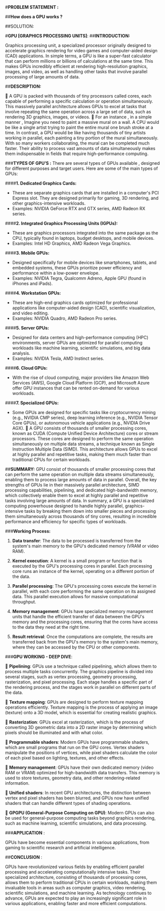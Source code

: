 #**PROBLEM STATEMENT :**

##**How does a GPU works ?**

##SOLUTION:

#**GPU [GRAPHICS PROCESSING UNITS]**:
##**INTRODUCTION:**

Graphics processing unit, a specialized processor originally designed to accelerate graphics rendering for video games and computer-aided design (CAD) applications. In simple terms, a GPU is like a super-fast calculator that can perform millions or billions of calculations at the same time. This makes GPUs incredibly efficient at rendering high-resolution graphics, images, and video, as well as handling other tasks that involve parallel processing of large amounts of data.

##**DESCRIPTION:**

     A GPU is packed with thousands of tiny processors called cores, each capable of performing a specific calculation or operation simultaneously. This massively parallel architecture allows GPUs to excel at tasks that involve
repeating the same operation across a large set of data, such as rendering 3D graphics, images, or videos.
     For an instance , in a simple manner , 
Imagine you need to paint a massive mural on a wall. A CPU would be like a single artist trying to paint the entire mural one brush stroke at a time. In contrast, a GPU would be like having thousands of tiny artists working in parallel, each painting a tiny portion of the mural simultaneously. With so many workers collaborating, the mural can be completed much faster.
Their ability to process vast amounts of data simultaneously makes them indispensable in fields that require high-performance computing.

###**TYPES OF GPU’S :**
There are several types of GPUs available , designed for different purposes and target users. Here are some of the main types of GPUs:

####**1. Dedicated Graphics Cards:**
   - These are separate graphics cards that are installed in a computer's PCI Express slot. They are designed primarily for gaming, 3D rendering, and other graphics-intensive workloads.
   - Examples: NVIDIA GeForce RTX and GTX series, AMD Radeon RX series.

####**2. Integrated Graphics Processing Units (IGPUs):**
   - These are graphics processors integrated into the same package as the CPU, typically found in laptops, budget desktops, and mobile devices.
   - Examples: Intel HD Graphics, AMD Radeon Vega Graphics.

####**3. Mobile GPUs:**
   - Designed specifically for mobile devices like smartphones, tablets, and embedded systems, these GPUs prioritize power efficiency and performance within a low-power envelope.
   - Examples: NVIDIA Tegra, Qualcomm Adreno, Apple GPU (found in iPhones and iPads).

####**4. Workstation GPUs:**
   - These are high-end graphics cards optimized for professional applications like computer-aided design (CAD), scientific visualization, and video editing.
   - Examples: NVIDIA Quadro, AMD Radeon Pro series.

####**5. Server GPUs:**
   - Designed for data centers and high-performance computing (HPC) environments, server GPUs are optimized for parallel computing workloads like machine learning, scientific simulations, and big data analysis.
   - Examples: NVIDIA Tesla, AMD Instinct series.

####**6. Cloud GPUs:**
   - With the rise of cloud computing, major providers like Amazon Web Services (AWS), Google Cloud Platform (GCP), and Microsoft Azure offer GPU instances that can be rented on-demand for various workloads.

####**7. Specialized GPUs:**
   - Some GPUs are designed for specific tasks like cryptocurrency mining (e.g., NVIDIA CMP series), deep learning inference (e.g., NVIDIA Tensor Core GPUs), or autonomous vehicle applications (e.g., NVIDIA Drive AGX).
  A GPU consists of thousands of smaller processing cores, known as CUDA (Compute Unified Device Architecture) cores or stream processors. These cores are designed to perform the    same operation simultaneously on multiple data streams, a technique known as Single Instruction Multiple Data (SIMD). This architecture allows GPUs to excel at highly parallel and repetitive tasks, making them much faster than traditional CPUs for certain workloads.

##**SUMMARY:**
          GPU consist of thousands of smaller processing cores that can perform the same operation on multiple data streams simultaneously, enabling them to process large amounts of data in parallel. Overall, the key strengths of GPUs lie in their massively parallel architecture, SIMD processing capabilities, pipelining, and dedicated high-bandwidth memory, which collectively enable them to excel at highly parallel and repetitive tasks involving large amounts of data.
          In summary, a GPU is a specialized computing powerhouse designed to handle highly parallel, graphics-intensive tasks by breaking them down into smaller pieces and processing them simultaneously across thousands of tiny cores, resulting in incredible performance and efficiency for specific types of workloads.

###**Working Process:**

1. **Data transfer**: The data to be processed is transferred from the system's main memory to the GPU's dedicated memory (VRAM or video RAM).

2. **Kernel execution**: A kernel is a small program or function that is executed by the GPU's processing cores in parallel. Each processing core runs an instance of the kernel, operating on a different portion of the data.

3. **Parallel processing**: The GPU's processing cores execute the kernel in parallel, with each core performing the same operation on its assigned data. This parallel execution allows for massive computational throughput.

4. **Memory management**: GPUs have specialized memory management units that handle the efficient transfer of data between the GPU's memory and the processing cores, ensuring that the cores have access to the data they need at the right time.

5. **Result retrieval**: Once the computations are complete, the results are transferred back from the GPU's memory to the system's main memory, where they can be accessed by the CPU or other components.

###**GPU WORKING - DEEP DIVE**:

  **Pipelining**: GPUs use a technique called pipelining, which allows them to process multiple tasks concurrently. The graphics pipeline is divided into several stages, such as vertex processing, geometry processing, rasterization, and pixel processing. Each stage handles a specific part of the rendering process, and the stages work in parallel on different parts of the data.
 
 **Texture mapping**: GPUs are designed to perform texture mapping operations efficiently. Texture mapping is the process of applying an image (texture) onto a 3D model, which is essential for creating realistic graphics.

 **Rasterization**: GPUs excel at rasterization, which is the process of converting 3D geometric data into a 2D raster image by determining which pixels should be illuminated and with what color.

 **Programmable shaders**: Modern GPUs have programmable shaders, which are small programs that run on the GPU cores. Vertex shaders manipulate the positions of vertices, while pixel shaders calculate the color of each pixel based on lighting, textures, and other effects.

 **Memory management**: GPUs have their own dedicated memory (video RAM or VRAM) optimized for high-bandwidth data transfers. This memory is used to store textures, geometry data, and other rendering-related information.

 **Unified shaders**: In recent GPU architectures, the distinction between vertex and pixel shaders has been blurred, and GPUs now have unified shaders that can handle different types of shading operations.

 **GPGPU (General-Purpose Computing on GPU)**: Modern GPUs can also be used for general-purpose computing tasks beyond graphics rendering, such as machine learning, scientific simulations, and data processing.

###**APPLICATION** :

GPUs have become essential components in various applications, from gaming to scientific research and artificial intelligence.

##**CONCLUSION** :

GPUs have revolutionized various fields by enabling efficient parallel processing and accelerating computationally intensive tasks. Their specialized architecture, consisting of thousands of processing cores, allows them to perform traditional CPUs in certain workloads, making them invaluable tools in areas such as computer graphics, video rendering, scientific simulations, and machine learning. As technology continues to advance, GPUs are expected to play an increasingly significant role in various applications, enabling faster and more efficient computations.
